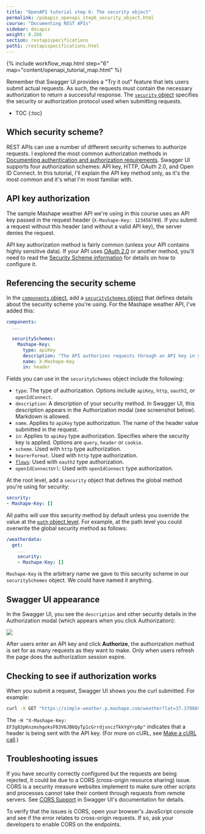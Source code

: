 ```yaml
---
title: "OpenAPI tutorial step 6: The security object"
permalink: /pubapis_openapi_step6_security_object.html
course: "Documenting REST APIs"
sidebar: docapis
weight: 8.266
section: restapispecifications
path1: /restapispecifications.html
---
```


{% include workflow_map.html step="6" map="content/openapi_tutorial_map.html"  %}

Remember that Swagger UI provides a "Try it out" feature that lets users submit actual requests. As such, the requests must contain the necessary authorization to return a successful response. The [`security` object](https://github.com/OAI/OpenAPI-Specification/blob/master/versions/3.0.0.md#securityRequirementObject) specifies the security or authorization protocol used when submitting requests.

* TOC
{:toc}

## Which security scheme?

REST APIs can use a number of different security schemes to authorize requests. I explored the most common authorization methods in [Documenting authentication and authorization requirements](docapis_more_about_authorization.html). Swagger UI supports four authorization schemes: API key, HTTP, OAuth 2.0, and Open ID Connect. In this tutorial, I'll explain the API key method only, as it's the most common and it's what I'm most familiar with.

## API key authorization

The sample Mashape weather API we're using in this course uses an API key passed in the request header (`X-Mashape-Key: 123456789`). If you submit a request without this header (and without a valid API key), the server denies the request.

API key authorization method is fairly common (unless your API contains highly sensitive data). If your API uses [OAuth 2.0](docapis_more_about_authorization.html#oauth-20) or another method, you'll need to read the [Security Scheme information](https://github.com/OAI/OpenAPI-Specification/blob/master/versions/3.0.0.md#security-scheme-object) for details on how to configure it.

## Referencing the security scheme

In the [`components` object](pubapis_openapi_step5_components_object.html), add a [`securitySchemes` object](https://github.com/OAI/OpenAPI-Specification/blob/master/versions/3.0.0.md#securitySchemeObject) that defines details about the security scheme you're using. For the Mashape weather API, I've added this:

```yaml
components:
  ...

  securitySchemes:
    Mashape-Key:
      type: apiKey
      description: "The API authorizes requests through an API key in your header. Enter your Mashape key here. If you don't have an API key, for testing purposes you can use `EF3g83pKnzmshgoksF83V6JB6QyTp1cGrrdjsnczTkkYgYrp8p`."
      name: X-Mashape-Key
      in: header
```

Fields you can use in the `securitySchemes` object include the following:

* `type`: The type of authorization. Options include `apiKey`, `http`, `oauth2`, or `openIdConnect`.
* `description`: A description of your security method. In Swagger UI, this description appears in the Authorization modal (see screenshot below). Markdown is allowed.
* `name`. Applies to `apiKey` type authorization. The name of the header value submitted in the request.
* `in`: Applies to `apiKey` type authorization. Specifies where the security key is applied. Options are `query`, `header` or `cookie`.
* `scheme`. Used with `http` type authorization.
* `bearerFormat`. Used with `http` type authorization.
* [`flows`](https://github.com/OAI/OpenAPI-Specification/blob/master/versions/3.0.0.md#oauthFlowsObject): Used with `oauth2` type authorization.
* `openIdConnectUrl`: Used with `openIdConnect` type authorization.

At the root level, add a `security` object that defines the global method you're using for security:

```yaml
security:
- Mashape-Key: []
```

All paths will use this security method by default unless you override the value at the [`path` object level](pubapis_openapi_step4_paths_object.html). For example, at the path level you could overwrite the global security method as follows:

```yaml
/weatherdata:
  get:
    ...
    security:
    - Mashape-Key: []
```

`Mashape-Key` is the arbitrary name we gave to this security scheme in our `securitySchemes` object. We could have named it anything.

## Swagger UI appearance

In the Swagger UI, you see the `description` and other security details in the Authorization modal (which appears when you click Authorization):

<img src="/learnapidoc/openapitutorial_securityauth.png"/>

After users enter an API key and click **Authorize**, the authorization method is set for as many requests as they want to make. Only when users refresh the page does the authorization session expire.

## Checking to see if authorization works

When you submit a request, Swagger UI shows you the curl submitted. For example:

```bash
curl -X GET "https://simple-weather.p.mashape.com/weather?lat=37.3708698&lng=-122.037593" -H "accept: text/plain" -H "X-Mashape-Key: EF3g83pKnzmshgoksF83V6JB6QyTp1cGrrdjsnczTkkYgYrp8p"
```

The `-H "X-Mashape-Key: EF3g83pKnzmshgoksF83V6JB6QyTp1cGrrdjsnczTkkYgYrp8p"` indicates that a header is being sent with the API key. (For more on cURL, see [Make a cURL call](docapis_make_curl_call.html).)

## Troubleshooting issues

If you have security correctly configured but the requests are being rejected, it could be due to a CORS (cross-origin resource sharing) issue. CORS is a security measure websites implement to make sure other scripts and processes cannot take their content through requests from remote servers. See [CORS Support](https://github.com/swagger-api/swagger-ui#cors-support) in Swagger UI's documentation for details.

To verify that the issues is CORS, open your browser's JavaScript console and see if the error relates to cross-origin requests. If so, ask your developers to enable CORS on the endpoints.
